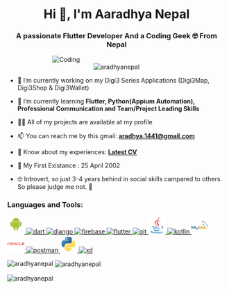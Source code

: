 <h1 align="center">Hi 👋, I'm Aaradhya Nepal</h1>
<h3 align="center">A passionate Flutter Developer And a Coding Geek 🤓 From Nepal</h3>
<img align="right" alt="Coding" width="400" src="https://cdnb.artstation.com/p/assets/images/images/028/991/999/original/anna-havrylyukh-.gif?1596125112">
<p align="center"> <img src="https://komarev.com/ghpvc/?username=aradhyanepal&label=Profile%20views&color=0e75b6&style=flat" alt="aradhyanepal" /> </p>


- 🔭 I’m currently working on my Digi3 Series Applications (Digi3Map, Digi3Shop & Digi3Wallet)

- 🌱 I’m currently learning **Flutter, Python(Appium Automation), Professional Communication and Team/Project Leading Skills** 

- 👨‍💻 All of my projects are available at my profile

- 📫 You can reach me by this gmail: **aradhya.1441@gmail.com**

- 📄 Know about my experiences: [**Latest CV**](https://github.com/AradhyaNepal/AradhyaNepal/blob/main/Aaradhya%20Nepal%20Flutter%20Resume.pdf)

- 🥳 My First Existance : 25 April 2002

- 🤓 Introvert, so just 3-4 years behind in social skills campared to others. So please judge me not. 🥺

<h3 align="left">Languages and Tools:</h3>
<p align="left"> <a href="https://developer.android.com" target="_blank" rel="noreferrer"> <img src="https://raw.githubusercontent.com/devicons/devicon/master/icons/android/android-original-wordmark.svg" alt="android" width="40" height="40"/> </a> <a href="https://dart.dev" target="_blank" rel="noreferrer"> <img src="https://www.vectorlogo.zone/logos/dartlang/dartlang-icon.svg" alt="dart" width="40" height="40"/> </a> <a href="https://www.djangoproject.com/" target="_blank" rel="noreferrer"> <img src="https://cdn.worldvectorlogo.com/logos/django.svg" alt="django" width="40" height="40"/> </a> <a href="https://firebase.google.com/" target="_blank" rel="noreferrer"> <img src="https://www.vectorlogo.zone/logos/firebase/firebase-icon.svg" alt="firebase" width="40" height="40"/> </a> <a href="https://flutter.dev" target="_blank" rel="noreferrer"> <img src="https://www.vectorlogo.zone/logos/flutterio/flutterio-icon.svg" alt="flutter" width="40" height="40"/> </a> <a href="https://git-scm.com/" target="_blank" rel="noreferrer"> <img src="https://www.vectorlogo.zone/logos/git-scm/git-scm-icon.svg" alt="git" width="40" height="40"/> </a> <a href="https://www.java.com" target="_blank" rel="noreferrer"> <img src="https://raw.githubusercontent.com/devicons/devicon/master/icons/java/java-original.svg" alt="java" width="40" height="40"/> </a> <a href="https://kotlinlang.org" target="_blank" rel="noreferrer"> <img src="https://www.vectorlogo.zone/logos/kotlinlang/kotlinlang-icon.svg" alt="kotlin" width="40" height="40"/> </a> <a href="https://www.mysql.com/" target="_blank" rel="noreferrer"> <img src="https://raw.githubusercontent.com/devicons/devicon/master/icons/mysql/mysql-original-wordmark.svg" alt="mysql" width="40" height="40"/> </a> <a href="https://www.oracle.com/" target="_blank" rel="noreferrer"> <img src="https://raw.githubusercontent.com/devicons/devicon/master/icons/oracle/oracle-original.svg" alt="oracle" width="40" height="40"/> </a> <a href="https://postman.com" target="_blank" rel="noreferrer"> <img src="https://www.vectorlogo.zone/logos/getpostman/getpostman-icon.svg" alt="postman" width="40" height="40"/> </a> <a href="https://www.python.org" target="_blank" rel="noreferrer"> <img src="https://raw.githubusercontent.com/devicons/devicon/master/icons/python/python-original.svg" alt="python" width="40" height="40"/> </a> <a href="https://www.adobe.com/products/xd.html" target="_blank" rel="noreferrer"> <img src="https://cdn.worldvectorlogo.com/logos/adobe-xd.svg" alt="xd" width="40" height="40"/> </a> </p>


<p><img align="left" src="https://github-readme-stats.vercel.app/api/top-langs?username=aradhyanepal&show_icons=true&locale=en&layout=compact" alt="aradhyanepal" /></p>

<p>&nbsp;<img align="center" src="https://github-readme-stats.vercel.app/api?username=aradhyanepal&show_icons=true&locale=en" alt="aradhyanepal" /></p>

<p><img align="center" src="https://github-readme-streak-stats.herokuapp.com/?user=aradhyanepal&" alt="aradhyanepal" /></p>
